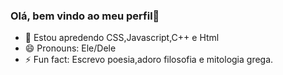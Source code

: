 ### Olá, bem vindo ao meu perfil👋

- 🌱 Estou apredendo CSS,Javascript,C++ e Html
- 😄 Pronouns: Ele/Dele
- ⚡ Fun fact: Escrevo poesia,adoro filosofia e mitologia grega.

 
